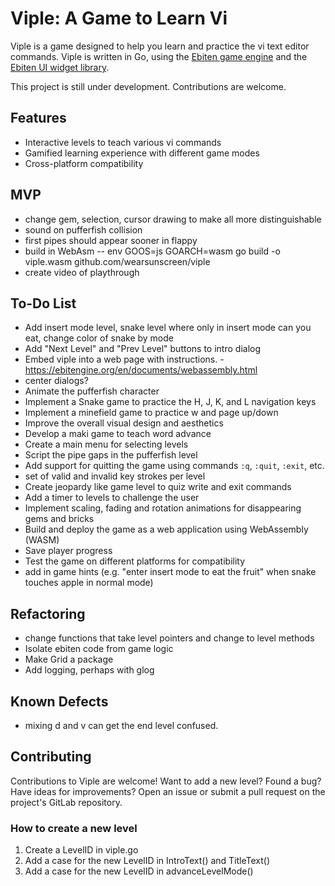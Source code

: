 # Viple: A Game to Learn Vi
Viple is a game designed to help you learn and practice the vi text editor commands. Viple is written in Go, using the [Ebiten game engine](https://ebitengine.org/) and the [Ebiten UI widget library](https://ebitenui.github.io/). 

This project is still under development. Contributions are welcome.

## Features
- Interactive levels to teach various vi commands
- Gamified learning experience with different game modes
- Cross-platform compatibility

## MVP
- change gem, selection, cursor drawing to make all more distinguishable
- sound on pufferfish collision
- first pipes should appear sooner in flappy
- build in WebAsm
-- env GOOS=js GOARCH=wasm go build -o viple.wasm github.com/wearsunscreen/viple
- create video of playthrough

## To-Do List
- Add insert mode level, snake level where only in insert mode can you eat, change color of snake by mode
- Add "Next Level" and "Prev Level" buttons to intro dialog
- Embed viple into a web page with instructions. - https://ebitengine.org/en/documents/webassembly.html
- center dialogs?
- Animate the pufferfish character
- Implement a Snake game to practice the H, J, K, and L navigation keys
- Implement a minefield game to practice w and page up/down
- Improve the overall visual design and aesthetics
- Develop a maki game to teach word advance
- Create a main menu for selecting levels
- Script the pipe gaps in the pufferfish level
- Add support for quitting the game using commands `:q`, `:quit`, `:exit`, etc.
- set of valid and invalid key strokes per level
- Create jeopardy like game level to quiz write and exit commands
- Add a timer to levels to challenge the user
- Implement scaling, fading and rotation animations for disappearing gems and bricks
- Build and deploy the game as a web application using WebAssembly (WASM)
- Save player progress
- Test the game on different platforms for compatibility
- add in game hints (e.g. "enter insert mode to eat the fruit" when snake touches apple in normal mode)

## Refactoring
- change functions that take level pointers and change to level methods
- Isolate ebiten code from game logic
- Make Grid a package
- Add logging, perhaps with glog

## Known Defects
- mixing d and v can get the end level confused.

## Contributing
Contributions to Viple are welcome! Want to add a new level? Found a bug? Have ideas for improvements? Open an issue or submit a pull request on the project's GitLab repository.

### How to create a new level
1. Create a LevelID in viple.go
1. Add a case for the new LevelID in IntroText() and TitleText()
1. Add a case for the new LevelID in advanceLevelMode()

